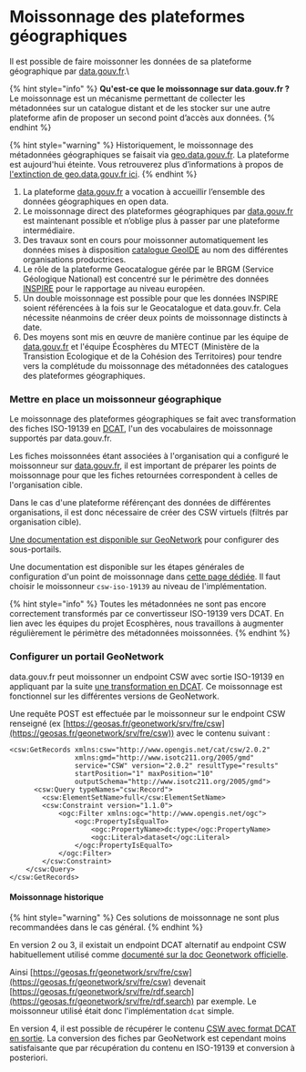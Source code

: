 # Moissonnage des plateformes géographiques

Il est possible de faire moissonner les données de sa plateforme géographique par [data.gouv.fr](https://www.data.gouv.fr/).\


{% hint style="info" %}
**Qu'est-ce que le moissonnage sur data.gouv.fr ?**\
Le moissonnage est un mécanisme permettant de collecter les métadonnées sur un catalogue distant et de les stocker sur une autre plateforme afin de proposer un second point d’accès aux données.
{% endhint %}

{% hint style="warning" %}
Historiquement, le moissonnage des métadonnées géographiques se faisait via [geo.data.gouv.fr](https://geo.data.gouv.fr/). La plateforme est aujourd'hui éteinte. Vous retrouverez plus d’informations à propos de [l'extinction de geo.data.gouv.fr ici](https://www.data.gouv.fr/fr/posts/extinction-de-geo-data-gouv-fr/).
{% endhint %}

1. La plateforme [data.gouv.fr](https://www.data.gouv.fr/fr/posts/extinction-de-geo-data-gouv-fr/www.data.gouv.fr) a vocation à accueillir l’ensemble des données géographiques en open data.
2. Le moissonnage direct des plateformes géographiques par [data.gouv.fr](https://www.data.gouv.fr/fr/posts/extinction-de-geo-data-gouv-fr/www.data.gouv.fr) est maintenant possible et n’oblige plus à passer par une plateforme intermédiaire.
3. Des travaux sont en cours pour moissonner automatiquement les données mises à disposition  [catalogue GeoIDE](http://catalogue.geo-ide.developpement-durable.gouv.fr/catalogue/srv/fre/catalog.search#/home) au nom des différentes organisations productrices.
4. Le rôle de la plateforme Geocatalogue gérée par le BRGM (Service Géologique National) est concentré sur le périmètre des données [INSPIRE](https://knowledge-base.inspire.ec.europa.eu/index\_en) pour le rapportage au niveau européen.
5. Un double moissonnage est possible pour que les données INSPIRE soient référencées à la fois sur le Geocatalogue et data.gouv.fr. Cela nécessite néanmoins de créer deux points de moissonnage distincts à date.
6. Des moyens sont mis en œuvre de manière continue par les équipe de [data.gouv.fr](https://www.data.gouv.fr/fr/posts/extinction-de-geo-data-gouv-fr/www.data.gouv.fr) et l'équipe Écosphères du MTECT (Ministère de la Transistion Ecologique et de la Cohésion des Territoires) pour tendre vers la complétude du moissonnage des métadonnées des catalogues des plateformes géographiques.

### Mettre en place un moissonneur géographique

Le moissonnage des plateformes géographiques se fait avec transformation des fiches ISO-19139 en [DCAT](les-differents-types-de-moissonneurs.md#dcat), l'un des vocabulaires de moissonnage supportés par data.gouv.fr.

Les fiches moissonnées étant associées à l'organisation qui a configuré le moissonneur sur [data.gouv.fr](https://www.data.gouv.fr/), il est important de préparer les points de moissonnage pour que les fiches retournées correspondent à celles de l'organisation cible.

Dans le cas d'une plateforme référençant des données de différentes organisations, il est donc nécessaire de créer des CSW virtuels (filtrés par organisation cible).

[Une documentation est disponible sur GeoNetwork](https://geonetwork-opensource.org/manuals/3.12.x/fra/users/administrator-guide/configuring-the-catalog/portal-configuration.html#configuring-a-sub-portal) pour configurer des sous-portails.

Une documentation est disponible sur les étapes générales de configuration d'un point de moissonnage dans [cette page dédiée](mettre-en-place-un-moissonneur.md). Il faut choisir le moissonneur `csw-iso-19139` au niveau de l'implémentation.

{% hint style="info" %}
Toutes les métadonnées ne sont pas encore correctement transformés par ce convertisseur ISO-19139 vers DCAT. En lien avec les équipes du projet Ecosphères, nous travaillons à augmenter régulièrement le périmètre des métadonnées moissonnées.
{% endhint %}

### Configurer un portail GeoNetwork

data.gouv.fr peut moissonner un endpoint CSW avec sortie ISO-19139 en appliquant par la suite [une transformation en DCAT](https://github.com/SEMICeu/iso-19139-to-dcat-ap). Ce moissonnage est fonctionnel sur les différentes versions de GeoNetwork.

Une requête POST est effectuée par le moissonneur sur le endpoint CSW renseigné (ex [https://geosas.fr/geonetwork/srv/fre/csw](https://geosas.fr/geonetwork/srv/fre/csw)) avec le contenu suivant :

```
<csw:GetRecords xmlns:csw="http://www.opengis.net/cat/csw/2.0.2"
                xmlns:gmd="http://www.isotc211.org/2005/gmd"
                service="CSW" version="2.0.2" resultType="results"
                startPosition="1" maxPosition="10"
                outputSchema="http://www.isotc211.org/2005/gmd">
      <csw:Query typeNames="csw:Record">
        <csw:ElementSetName>full</csw:ElementSetName>
        <csw:Constraint version="1.1.0">
            <ogc:Filter xmlns:ogc="http://www.opengis.net/ogc">
                <ogc:PropertyIsEqualTo>
                    <ogc:PropertyName>dc:type</ogc:PropertyName>
                    <ogc:Literal>dataset</ogc:Literal>
                </ogc:PropertyIsEqualTo>
            </ogc:Filter>
        </csw:Constraint>
    </csw:Query>
</csw:GetRecords>
```

#### Moissonnage historique

{% hint style="warning" %}
Ces solutions de moissonnage ne sont plus recommandées dans le cas général.
{% endhint %}

En version 2 ou 3, il existait un endpoint DCAT alternatif au endpoint CSW habituellement utilisé comme [documenté sur la doc Geonetwork officielle](https://geonetwork-opensource.org/manuals/3.12.x/en/api/rdf-dcat.html).

Ainsi [https://geosas.fr/geonetwork/srv/fre/csw](https://geosas.fr/geonetwork/srv/fre/csw) devenait [https://geosas.fr/geonetwork/srv/fre/rdf.search](https://geosas.fr/geonetwork/srv/fre/rdf.search) par exemple. Le moissonneur utilisé était donc l'implémentation `dcat` simple.

En version 4, il est possible de récupérer le contenu [CSW avec format DCAT en sortie](https://github.com/geonetwork/core-geonetwork/wiki/DCAT-enhancements). La conversion des fiches par GeoNetwork est cependant moins satisfaisante que par récupération du contenu en ISO-19139 et conversion à posteriori.
